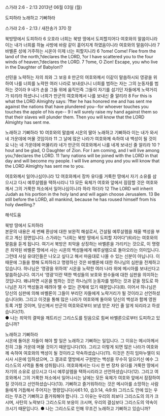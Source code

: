 스가랴 2:6 - 2:13 
2013년 06월 03일 (월)

도피하라 노래하고 기뻐하라



스가랴 2:6 - 2:13 / 새찬송가 370 장


북방땅에서 도피하라 
6 오호라 너희는 북방 땅에서 도피할지어다 여호와의 말씀이니라 이는 내가 너희를 하늘 사방에 바람 같이 흩어지게 하였음이니라 여호와의 말씀이니라 7 바벨론 성에 거주하는 시온아 이제 너는 피할지니라
6 ?ome! Come! Flee from the land of the north,?declares the LORD, ?or I have scattered you to the four winds of heaven,?declares the LORD. 7 ?ome, O Zion! Escape, you who live in the Daughter of Babylon!?  

선민을 노략하는 자의 죄와 그 보응 
8 만군의 여호와께서 이같이 말씀하시되 영광을 위하여 나를 너희를 노략한 여러 나라로 보내셨나니 너희를 범하는 자는 그의 눈동자를 범하는 것이라 9 내가 손을 그들 위에 움직인즉 그들이 자기를 섬기던 자들에게 노략거리가 되리라 하셨나니 너희가 만군의 여호와께서 나를 보내신 줄 알리라
8 For this is what the LORD Almighty says: ?fter he has honored me and has sent me against the nations that have plundered you--for whoever touches you touches the apple of his eye--  9 I will surely raise my hand against them so that their slaves will plunder them. Then you will know that the LORD Almighty has sent me.   

노래하고 기뻐하라 
10 여호와의 말씀에 시온의 딸아 노래하고 기뻐하라 이는 내가 와서 네 가운데에 머물 것임이라 11 그 날에 많은 나라가 여호와께 속하여 내 백성이 될 것이요 나는 네 가운데에 머물리라 네가 만군의 여호와께서 나를 네게 보내신 줄 알리라
10 ?hout and be glad, O Daughter of Zion. For I am coming, and I will live among you,?declares the LORD. 11 ?any nations will be joined with the LORD in that day and will become my people. I will live among you and you will know that the LORD Almighty has sent me to you.   

여호와께서 일어나심이니라
12 여호와께서 장차 유다를 거룩한 땅에서 자기 소유를 삼으시고 다시 예루살렘을 택하시리니 13 모든 육체가 여호와 앞에서 잠잠할 것은 여호와께서 그의 거룩한 처소에서 일어나심이니라 하라 하더라
12 The LORD will inherit Judah as his portion in the holy land and will again choose Jerusalem. 13 Be still before the LORD, all mankind, because he has roused himself from his holy dwelling.?

해석도움





북방 땅에서 도피하라  
본문의 내용은 세 번째 환상에 대한 보완적 해설로서, 건설될 예루살렘을 채울 백성을 부르고 계신 장면입니다. 스가랴는 “너희는 북방 땅에서 도피할 지어다”(6)라는 여호와의 말씀을 듣게 됩니다. 여기서 북방은 죄악을 상징하는 바벨론을 가리키는 것으로, 이 명령은 죄악된 바벨론 땅에서 사는 시온의 백성들에게 예루살렘으로 돌아오라는 의미입니다. 그런데 사실 유대인들은 나오고 싶다고 해서 마음대로 나올 수 있는 신분이 아닙니다. 이 때문에 그들을 향해 도피하라고 명령하신 것은 바벨론에 대한 하나님의 심판을 전제하고 있습니다. 하나님은 ‘영광을 위하여’ 시온을 노략한 여러 나라 위에 메시아를 보내신다고 말씀하십니다. 여기서 ‘영광’이란 택한 백성들의 보호와 원수들에 대한 심판을 의미하는 것입니다. 왜냐하면 시온을 범하는 것은 하나님의 눈동자를 범하는 것과 같을 정도로 하나님은 자기 백성들과 떼려야 뗄 수 없는 관계에 있기 때문입니다(8). 이어서 하나님은 당신의 심판에 의해 바벨론이 그들이 부리던 자들에게 노략거리가 될 것이라고 선언하셨습니다(9). 그리고 이것을 통해 많은 나라가 여호와께 돌아와 당신의 백성과 함께 영원토록 거할 것이며, 당신께서 만군의 여호와로부터 보냄 받은 자인 줄 알게 되리라고 하셨습니다(11).  
● 나는 죄악의 결박을 깨트리신 그리스도를 믿음으로 힘써 바벨론으로부터 도피하고 있습니까? 

노래하고 기뻐하라  
시온에 돌아온 자들이 해야 할 일은 노래하고 기뻐하는 일입니다. 그 이유는 메시아께서 친히 그들 가운데 머물 것이기 때문입니다(10). 그리고 이렇게 되면 많은 나라가 여호와께 속하여 여호와의 백성이 될 것이라고 약속하셨습니다(11). 이것은 친히 임마누엘이 되시사 시온에 임하셨으며, 그 결과로 열방에서 구원받는 백성을 무수히 일으키신 예수 그리스도의 사역을 통해 성취됩니다. 여호와께서는 다시 한 번 장차 유다를 거룩한 땅에서 자기의 소유로 삼으시고 다시 예루살렘을 택하시리라고 선언하셨습니다(12). 그리고 여호와께서 그의 거룩한 처소에서 일어나시는 날에는 모든 육체가 여호와 앞에서 잠잠하여질 것이라고 선언하셨습니다(13). 기뻐하고 즐거워하라는 것은 메시아를 소망하는 사람들에게 거듭해서 주어지는 명령입니다(사61:10, 습3:14, 슥9:9)  그리스도 안에 있는 우리는 무조건 기뻐하고 즐거워해야 합니다. 그 이유는 우리의 죄보다 그리스도의 의가 크시며, 사탄의 노략보다 그리스도의 보응이 크시며, 우리의 결심보다 그리스도의 약속이 크시기 때문입니다. 
● 나는 그리스도로 인해 무조건 노래하고 기뻐하고 있습니까?